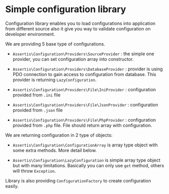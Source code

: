 # Simple configuration library

Configuration library enables you to load configurations into application from different source also it give you way to
validate configuration on developer environment.
 
We are providing 5 base type of configurations.

* `Assertis\Configuration\Providers\SourceProvider` : the simple one provider, you can set configuration array into constructor.

* `Assertis\Configuration\Providers\DatabaseProvider` : provider is using PDO connection to gain access to configuration from database.
This provider is returning `LazyConfiguration`.

* `Assertis\Configuration\Providers\File\IniProvider` : configuration provided from `.ini` file
 
* `Assertis\Configuration\Providers\File\JsonProvider` : configuration provided from `.json` file

* `Assertis\Configuration\Providers\File\PhpProvider` : configuration provided from `.php` file. File should return array
with configuration. 

We are returning configuration in 2 type of objects:

* `Assertis\Configuration\ConfigurationArray` is array type object with some extra methods. More detail below.  

* `Assertis\Configuration\LazyConfiguration` is simple array type object but with many limitations. Basically you can
only use `get` method, others will throw `Exception`. 

Library is also providing `ConfigurationFactory` to create configuration easily. 